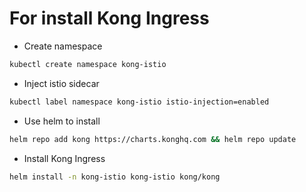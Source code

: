 # For install Kong Ingress


- Create namespace
```bash
kubectl create namespace kong-istio
```

- Inject istio sidecar 
```bash
kubectl label namespace kong-istio istio-injection=enabled
```

- Use helm to install
```bash
helm repo add kong https://charts.konghq.com && helm repo update
```

- Install Kong Ingress
```bash
helm install -n kong-istio kong-istio kong/kong
```
